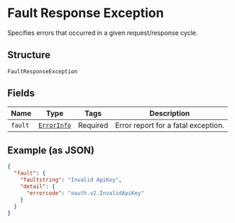
# Fault Response Exception

Specifies errors that occurred in a given request/response cycle.

## Structure

`FaultResponseException`

## Fields

| Name | Type | Tags | Description |
|  --- | --- | --- | --- |
| `fault` | [`ErrorInfo`](/doc/models/error-info.md) | Required | Error report for a fatal exception. |

## Example (as JSON)

```json
{
  "fault": {
    "faultstring": "Invalid ApiKey",
    "detail": {
      "errorcode": "oauth.v2.InvalidApiKey"
    }
  }
}
```

